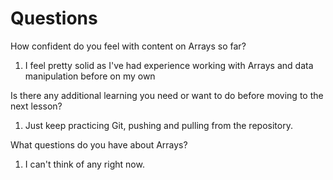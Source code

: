 # Questions
How confident do you feel with content on Arrays so far?
1. I feel pretty solid as I've had experience working with Arrays and data manipulation before on my own

Is there any additional learning you need or want to do before moving to the next lesson?
1. Just keep practicing Git, pushing and pulling from the repository. 

What questions do you have about Arrays?
1. I can't think of any right now. 